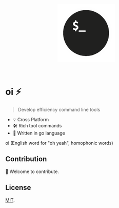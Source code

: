 <p align="center">
    <img width="180" src="./assets/oi_logo.png" alt="Vite logo">
</p>
<br/>

# oi ⚡

> Develop efficiency command line tools

- 💡 Cross Platform
- 🛠️ Rich tool commands
- 🔩 Written in go language

oi (English word for "oh yeah", homophonic words)

## Contribution

🎉 Welcome to contribute.

## License

[MIT](LICENSE).
